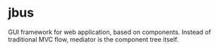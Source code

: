 # jbus
GUI framework for web application, based on components. Instead of traditional MVC flow, mediator is the component tree itself.
